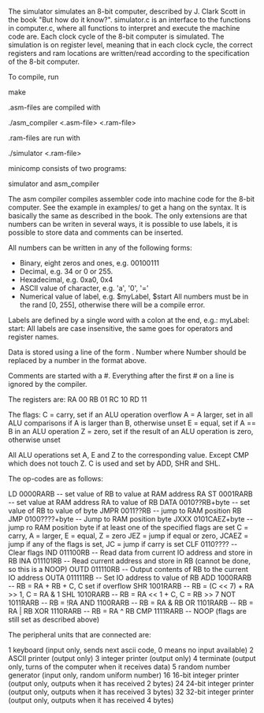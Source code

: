 The simulator simulates an 8-bit computer, described by J. Clark Scott in the
book "But how do it know?". simulator.c is an interface to the functions in
computer.c, where all functions to interpret and execute the machine code are.
Each clock cycle of the 8-bit computer is simulated. The simulation is on
register level, meaning that in each clock cycle, the correct registers and ram
locations are written/read according to the specification of the 8-bit
computer.

To compile, run

make

.asm-files are compiled with

./asm_compiler <.asm-file> <.ram-file>

.ram-files are run with

./simulator <.ram-file>

minicomp consists of two programs:

simulator and asm_compiler

The asm compiler compiles assembler code into machine code for the 8-bit
computer. See the example in examples/ to get a hang on the syntax. It is
basically the same as described in the book. The only extensions are that
numbers can be writen in several ways, it is possible to use labels, it is
possible to store data and comments can be inserted.

All numbers can be written in any of the following forms:
  * Binary, eight zeros and ones, e.g. 00100111
  * Decimal, e.g. 34 or 0 or 255.
  * Hexadecimal, e.g. 0xa0, 0x4
  * ASCII value of character, e.g. 'a', '0', '='
  * Numerical value of label, e.g. $myLabel, $start
All numbers must be in the rand [0, 255], otherwise there will be a compile
error.

Labels are defined by a single word with a colon at the end, e.g.:
myLabel:
start:
All labels are case insensitive, the same goes for operators and register
names.

Data is stored using a line of the form
. Number
where Number should be replaced by a number in the format above.

Comments are started with a #. Everything after the first # on a line is
ignored by the compiler.

The registers are:
RA 00
RB 01
RC 10
RD 11

The flags:
C = carry, set if an ALU operation overflow
A = A larger, set in all ALU comparisons if A is larger than B, otherwise unset
E = equal, set if A == B in an ALU operation
Z = zero, set if the result of an ALU operation is zero, otherwise unset

All ALU operations set A, E and Z to the corresponding value. Except CMP which does not touch Z.
C is used and set by ADD, SHR and SHL.

The op-codes are as follows:

LD   0000RARB      -- set value of RB to value at RAM address RA
ST   0001RARB      -- set value at RAM address RA to value of RB
DATA 0010??RB+byte -- set value of RB to value of byte
JMPR 0011??RB      -- jump to RAM position RB
JMP  0100????+byte -- Jump to RAM position byte
JXXX 0101CAEZ+byte -- jump ro RAM position byte if at least one of the specified flags are set
    C = carry, A = larger, E = equal, Z = zero
    JEZ = jump if equal or zero, JCAEZ = jump if any of the flags is set, JC = jump if carry is set
CLF  0110????      -- Clear flags
IND  011100RB      -- Read data from current IO address and store in RB
INA  011101RB      -- Read current address and store in RB (cannot be done, so this is a NOOP)
OUTD 011110RB      -- Output contents of RB to the current IO address
OUTA 011111RB      -- Set IO address to value of RB
ADD  1000RARB      -- RB = RA + RB + C, C set if overflow
SHR  1001RARB      -- RB = (C << 7) + RA >> 1, C = RA & 1
SHL  1010RARB      -- RB = RA << 1 + C, C = RB >> 7
NOT  1011RARB      -- RB = !RA
AND  1100RARB      -- RB = RA & RB
OR   1101RARB      -- RB = RA | RB
XOR  1110RARB      -- RB = RA ^ RB
CMP  1111RARB      -- NOOP (flags are still set as described above)

The peripheral units that are connected are:

1   keyboard (input only, sends next ascii code, 0 means no input available)
2   ASCII printer (output only)
3   integer printer (output only)
4   terminate (output only, turns of the computer when it receives data)
5   random number generator (input only, random uniform number)
16  16-bit integer printer (output only, outputs when it has received 2 bytes)
24  24-bit integer printer (output only, outputs when it has received 3 bytes)
32  32-bit integer printer (output only, outputs when it has received 4 bytes)

